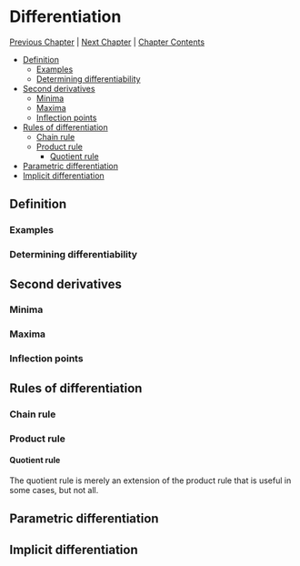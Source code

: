 # Differentiation <!-- omit in toc -->

[Previous Chapter][prev] | [Next Chapter][next] | [Chapter Contents][index]

[prev]: ./02geometry.md
[next]: ./04hyperbolic.md
[index]: ./index.md

- [Definition](#definition)
  - [Examples](#examples)
  - [Determining differentiability](#determining-differentiability)
- [Second derivatives](#second-derivatives)
  - [Minima](#minima)
  - [Maxima](#maxima)
  - [Inflection points](#inflection-points)
- [Rules of differentiation](#rules-of-differentiation)
  - [Chain rule](#chain-rule)
  - [Product rule](#product-rule)
    - [Quotient rule](#quotient-rule)
- [Parametric differentiation](#parametric-differentiation)
- [Implicit differentiation](#implicit-differentiation)

## Definition

### Examples

### Determining differentiability

## Second derivatives

### Minima

### Maxima

### Inflection points

## Rules of differentiation

### Chain rule

### Product rule

#### Quotient rule

The quotient rule is merely an extension of the product rule that is useful in some cases, but not all.

## Parametric differentiation

## Implicit differentiation